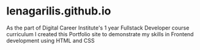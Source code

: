 # lenagarilis.github.io
As the part of Digital Career Institute's 1 year Fullstack Developer course curriculum l created this Portfolio site to demonstrate my skills in Frontend development using HTML and CSS
